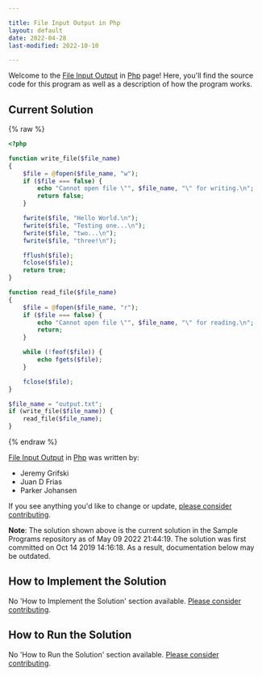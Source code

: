 ```yaml
---

title: File Input Output in Php
layout: default
date: 2022-04-28
last-modified: 2022-10-10

---
```


Welcome to the [File Input Output](https://sampleprograms.io/projects/file-input-output) in [Php](https://sampleprograms.io/languages/php) page! Here, you'll find the source code for this program as well as a description of how the program works.

## Current Solution

{% raw %}

```php
<?php

function write_file($file_name)
{
    $file = @fopen($file_name, "w");
    if ($file === false) {
        echo "Cannot open file \"", $file_name, "\" for writing.\n";
        return false;
    }

    fwrite($file, "Hello World.\n");
    fwrite($file, "Testing one...\n");
    fwrite($file, "two...\n");
    fwrite($file, "three!\n");

    fflush($file);
    fclose($file);
    return true;
}

function read_file($file_name)
{
    $file = @fopen($file_name, "r");
    if ($file === false) {
        echo "Cannot open file \"", $file_name, "\" for reading.\n";
        return;
    }

    while (!feof($file)) {
        echo fgets($file);
    }

    fclose($file);
}

$file_name = "output.txt";
if (write_file($file_name)) {
    read_file($file_name);
}
```

{% endraw %}

[File Input Output](https://sampleprograms.io/projects/file-input-output) in [Php](https://sampleprograms.io/languages/php) was written by:

- Jeremy Grifski
- Juan D Frias
- Parker Johansen

If you see anything you'd like to change or update, [please consider contributing](https://github.com/TheRenegadeCoder/sample-programs).

**Note**: The solution shown above is the current solution in the Sample Programs repository as of May 09 2022 21:44:19. The solution was first committed on Oct 14 2019 14:16:18. As a result, documentation below may be outdated.

## How to Implement the Solution

No 'How to Implement the Solution' section available. [Please consider contributing](https://github.com/TheRenegadeCoder/sample-programs-website).

## How to Run the Solution

No 'How to Run the Solution' section available. [Please consider contributing](https://github.com/TheRenegadeCoder/sample-programs-website).